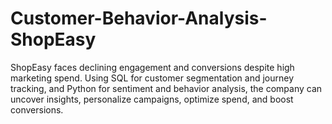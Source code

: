 # Customer-Behavior-Analysis-ShopEasy
ShopEasy faces declining engagement and conversions despite high marketing spend. Using SQL for customer segmentation and journey tracking, and Python for sentiment and behavior analysis, the company can uncover insights, personalize campaigns, optimize spend, and boost conversions.
